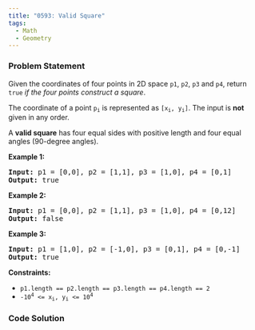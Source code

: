 ```yaml
---
title: "0593: Valid Square"
tags:
  - Math
  - Geometry
---
```

### Problem Statement

<p>Given the coordinates of four points in 2D space <code>p1</code>, <code>p2</code>, <code>p3</code> and <code>p4</code>, return <code>true</code> <em>if the four points construct a square</em>.</p>

<p>The coordinate of a point <code>p<sub>i</sub></code> is represented as <code>[x<sub>i</sub>, y<sub>i</sub>]</code>. The input is <strong>not</strong> given in any order.</p>

<p>A <strong>valid square</strong> has four equal sides with positive length and four equal angles (90-degree angles).</p>


<p><strong class="example">Example 1:</strong></p>

<pre>
<strong>Input:</strong> p1 = [0,0], p2 = [1,1], p3 = [1,0], p4 = [0,1]
<strong>Output:</strong> true
</pre>

<p><strong class="example">Example 2:</strong></p>

<pre>
<strong>Input:</strong> p1 = [0,0], p2 = [1,1], p3 = [1,0], p4 = [0,12]
<strong>Output:</strong> false
</pre>

<p><strong class="example">Example 3:</strong></p>

<pre>
<strong>Input:</strong> p1 = [1,0], p2 = [-1,0], p3 = [0,1], p4 = [0,-1]
<strong>Output:</strong> true
</pre>


<p><strong>Constraints:</strong></p>

<ul>
	<li><code>p1.length == p2.length == p3.length == p4.length == 2</code></li>
	<li><code>-10<sup>4</sup> &lt;= x<sub>i</sub>, y<sub>i</sub> &lt;= 10<sup>4</sup></code></li>
</ul>


### Code Solution

```python

```
